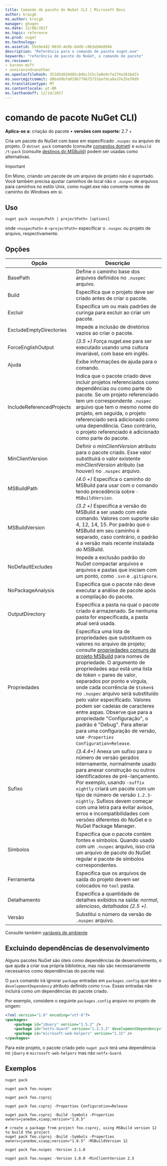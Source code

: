 ```yaml
---
title: Comando de pacote do NuGet CLI | Microsoft Docs
author: kraigb
ms.author: kraigb
manager: ghogen
ms.date: 12/08/2017
ms.topic: reference
ms.prod: nuget
ms.technology: 
ms.assetid: 55e9e4d2-8039-4e9b-bdd9-c8b3eb0e894b
description: "Referência para o comando de pacote nuget.exe"
keywords: "referência de pacote do NuGet, o comando de pacote"
ms.reviewer:
- karann-msft
- unniravindranathan
ms.openlocfilehash: 353d5d839d85c04bc315c3a0e9cfe274a361bd15
ms.sourcegitcommit: d0ba99bfe019b779b75731bafdca8a37e35ef0d9
ms.translationtype: MT
ms.contentlocale: pt-BR
ms.lasthandoff: 12/14/2017
---
```

# <a name="pack-command-nuget-cli"></a>comando de pacote NuGet CLI)

**Aplica-se a:** criação do pacote &bullet; **versões com suporte:** 2.7 +

Cria um pacote do NuGet com base em especificado `.nuspec` ou arquivo de projeto. O `dotnet pack` comando (consulte [comandos dotnet](dotnet-Commands.md)) e `msbuild /t:pack` (consulte [destinos do MSBuild](../schema/msbuild-targets.md)) podem ser usadas como alternativas.

> [!Important]
> Em Mono, criando um pacote de um arquivo de projeto não é suportado. Você também precisa ajustar caminhos de local não o `.nuspec` de arquivos para caminhos no estilo Unix, como nuget.exe não converte nomes de caminho do Windows em si.

## <a name="usage"></a>Uso

```
nuget pack <nuspecPath | projectPath> [options]
```

onde `<nuspecPath>` e `<projectPath>` especificar o `.nuspec` ou projeto de arquivo, respectivamente.

## <a name="options"></a>Opções

| Opção | Descrição |
| --- | --- |
| BasePath | Define o caminho base dos arquivos definidos no `.nuspec` arquivo. |
| Build | Especifica que o projeto deve ser criado antes de criar o pacote. |
| Excluir | Especifica um ou mais padrões de curinga para excluir ao criar um pacote. |
| ExcludeEmptyDirectories | Impede a inclusão de diretórios vazios ao criar o pacote. |
| ForceEnglishOutput | *(3.5 +)*  Força nuget.exe para ser executado usando uma cultura invariável, com base em inglês. |
| Ajuda | Exibe informações de ajuda para o comando. |
| IncludeReferencedProjects | Indica que o pacote criado deve incluir projetos referenciados como dependências ou como parte do pacote. Se um projeto referenciado tem um correspondente `.nuspec` arquivo que tem o mesmo nome do projeto, em seguida, o projeto referenciado será adicionado como uma dependência. Caso contrário, o projeto referenciado é adicionado como parte do pacote. |
| MinClientVersion | Definir o *minClientVersion* atributo para o pacote criado. Esse valor substituirá o valor existente *minClientVersion* atributo (se houver) no `.nuspec` arquivo. |
| MSBuildPath | *(4.0 +)*  Especifica o caminho do MSBuild para usar com o comando tendo precedência sobre `-MSBuildVersion`. |
| MSBuildVersion | *(3.2 +)*  Especifica a versão do MSBuild a ser usado com este comando. Valores com suporte são 4, 12, 14, 15. Por padrão que o MSBuild em seu caminho é separado, caso contrário, o padrão é a versão mais recente instalada do MSBuild. |
| NoDefaultExcludes | Impede a exclusão padrão do NuGet compactar arquivos e arquivos e pastas que iniciam com um ponto, como `.svn` e `.gitignore`. |
| NoPackageAnalysis | Especifica que o pacote não deve executar a análise de pacote após a compilação do pacote. |
| OutputDirectory | Especifica a pasta na qual o pacote criado é armazenado. Se nenhuma pasta for especificada, a pasta atual será usada. |
| Propriedades | Especifica uma lista de propriedades que substituem os valores no arquivo de projeto; consulte [propriedades comuns de projeto MSBuild](https://docs.microsoft.com/visualstudio/msbuild/common-msbuild-project-properties) para nomes de propriedade. O argumento de propriedades aqui está uma lista de token = pares de valor, separados por ponto e vírgula, onde cada ocorrência de `$token$` no `.nuspec` arquivo será substituído pelo valor especificado. Valores podem ser cadeias de caracteres entre aspas. Observe que para a propriedade "Configuração", o padrão é "Debug". Para alterar para uma configuração de versão, use `-Properties Configuration=Release`. |
| Sufixo | *(3.4.4+)*  Anexa um sufixo para o número de versão gerados internamente, normalmente usado para anexar construção ou outros identificadores de pré-lançamento. Por exemplo, usando `-suffix nightly` criará um pacote com um tipo de número de versão `1.2.3-nightly`. Sufixos devem começar com uma letra para evitar avisos, erros e incompatibilidades com versões diferentes do NuGet e o NuGet Package Manager. |
| Símbolos | Especifica que o pacote contém fontes e símbolos. Quando usado com um `.nuspec` arquivo, isso cria um arquivo de pacote do NuGet regular e pacote de símbolos correspondentes. |
| Ferramenta | Especifica que os arquivos de saída do projeto devem ser colocados no `tool` pasta. |
| Detalhamento | Especifica a quantidade de detalhes exibidos na saída: *normal*, *silencioso*, *detalhadas (2.5 +)*. |
| Versão | Substitui o número da versão de `.nuspec` arquivo. |

Consulte também [variáveis de ambiente](cli-ref-environment-variables.md)

## <a name="excluding-development-dependencies"></a>Excluindo dependências de desenvolvimento

Alguns pacotes NuGet são úteis como dependências de desenvolvimento, o que ajuda a criar sua própria biblioteca, mas não são necessariamente necessários como dependências do pacote real.

O `pack` comando irá ignorar `package` entradas em `packages.config` que têm o `developmentDependency` atributo definido como `true`. Essas entradas não incluirá como um dependências do pacote criado.

Por exemplo, considere o seguinte `packages.config` arquivo no projeto de origem:

```xml
<?xml version="1.0" encoding="utf-8"?>
<packages>
    <package id="jQuery" version="1.5.2" />
    <package id="netfx-Guard" version="1.3.3.2" developmentDependency="true" />
    <package id="microsoft-web-helpers" version="1.15" />
</packages>
```

Para este projeto, o pacote criado pelo `nuget pack` terá uma dependência no `jQuery` e `microsoft-web-helpers` mas não `netfx-Guard`.

## <a name="examples"></a>Exemplos

```
nuget pack

nuget pack foo.nuspec

nuget pack foo.csproj

nuget pack foo.csproj -Properties Configuration=Release

nuget pack foo.csproj -Build -Symbols -Properties owners=janedoe,xiaop;version="1.0.5"

# create a package from project foo.csproj, using MSBuild version 12 to build the project
nuget pack foo.csproj -Build -Symbols -Properties owners=janedoe,xiaop;version="1.0.5" -MSBuildVersion 12

nuget pack foo.nuspec -Version 2.1.0

nuget pack foo.nuspec -Version 1.0.0 -MinClientVersion 2.5
```
